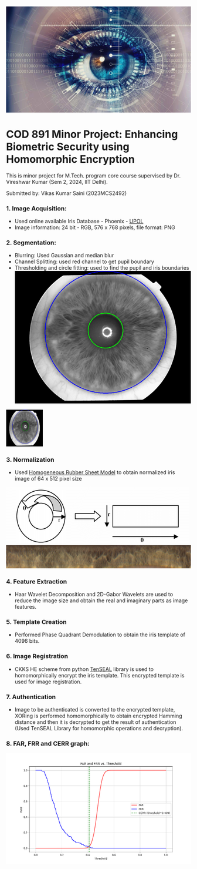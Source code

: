 ![](BiometricSecurity.jpg)

# COD 891 Minor Project: Enhancing Biometric Security using Homomorphic Encryption 

This is minor project for M.Tech. program core course supervised by Dr. Vireshwar Kumar (Sem 2, 2024, IIT Delhi).  

Submitted by: Vikas Kumar Saini (2023MCS2492)  
 
### 1. Image Acquisition: 
- Used online available Iris Database - Phoenix - [UPOL]([https://link-url-here.org](https://phoenix.inf.upol.cz/iris/))
- Image information: 24 bit - RGB, 576 x 768 pixels, file format: PNG
### 2. Segmentation:
- Blurring: Used Gaussian and median blur
- Channel Splitting: used red channel to get pupil boundary
- Thresholding and circle fitting: used to find the pupil and iris boundaries
![Iris_Segmentation](segmented.png)
<img src="segmented.png" width="100" height="100">

### 3. Normalization
- Used [Homogeneous Rubber Sheet Model](https://www.researchgate.net/figure/Rubber-sheet-model-The-homogenous-rubber-sheet-model-remaps-each-point-within-the-iris_fig2_221913731) to obtain normalized iris image of 64 x 512 pixel size

![Rubber_Sheet_Model](RSM.png)
![Normalized_iris](Norm.png)
### 4. Feature Extraction
- Haar Wavelet Decomposition and 2D-Gabor Wavelets are used to reduce the image size and obtain the real and imaginary parts as image features. 
### 5. Template Creation
- Performed Phase Quadrant Demodulation to obtain the iris template of 4096 bits.
### 6. Image Registration
- CKKS HE scheme from python [TenSEAL](https://github.com/OpenMined/TenSEAL) library is used to homomorphically encrypt the iris template. This encrypted template is used for image registration.
### 7. Authentication
- Image to be authenticated is converted to the encrypted template, XORing is performed homomorphically to obtain encrypted Hamming distance and then it is decrypted to get the result of authentication (Used TenSEAL Library for homomorphic operations and decryption).
### 8. FAR, FRR and CERR graph:
![](Graph64_iris.png)

